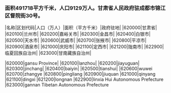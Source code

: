 ### 面积491718平方千米，人口9129万人。甘肃省人民政府驻成都市锦江区督院街30号。
<!-- ||||| -->
|名称|区划代码|人口（万人）|面积（平方千米）|政府驻地|
|620000|甘肃省|
|620100|兰州市|
|620200|嘉峪关市|
|620300|金昌市|
|620400|白银市|
|620500|天水市|
|620600|武威市|
|620700|张掖市|
|620800|平凉市|
|620900|酒泉市|
|621000|庆阳市|
|621100|定西市|
|621200|陇南市|
|622900|临夏回族自治州|
|623000|甘南藏族自治州|


|620000|gansu Province|
|620100|lanzhou|
|620200|jiayuguan|
|620300|jinchang|
|620400|baiyin|
|620500|tianshui|
|620600|wuwei
|620700|zhangye
|620800|pingliang
|620900|jiuquan
|621000|qinyang
|621100|dingxi
|621200|longnan
|622900|linxia Hui Autonomous Prefecture
|623000|gannan Tibetan Autonomous Prefecture



